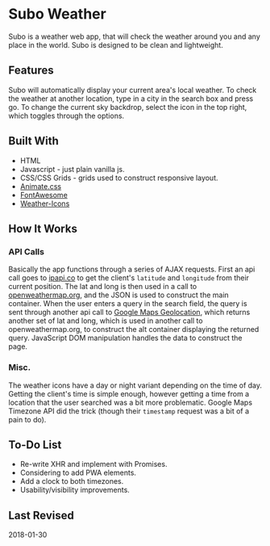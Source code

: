 # Subo Weather

Subo is a weather web app, that will check the weather around you and any place in the world. Subo is designed to be clean and lightweight.

## Features

Subo will automatically display your current area's local weather. To check the weather at another location, type in a city in the search box and press go. To change the current sky backdrop, select the icon in the top right, which toggles through the options.

## Built With

* HTML
* Javascript - just plain vanilla js.
* CSS/CSS Grids - grids used to construct responsive layout.
* [Animate.css](https://daneden.github.io/animate.css/)
* [FontAwesome](http://fontawesome.io/)
* [Weather-Icons](http://erikflowers.github.io/weather-icons/)

## How It Works
### API Calls
Basically the app functions through a series of AJAX requests. First an api call goes to [ipapi.co](https://ipapi.co/) to get the client's   `latitude` and `longitude` from their current position. The lat and long is then used in a call to [openweathermap.org](http://openweathermap.org/), and the JSON is used to construct the main container. When the user enters a query in the search field, the query is sent through another api call to [Google Maps Geolocation](https://developers.google.com/maps/documentation/geolocation/intro), which returns another set of lat and long, which is used in another call to openweathermap.org, to construct the alt container displaying the returned query. JavaScript DOM manipulation handles the data to construct the page.

### Misc.
The weather icons have a day or night variant depending on the time of day. Getting the client's time is simple enough, however getting a time from a location that the user searched was a bit more problematic. Google Maps Timezone API did the trick (though their `timestamp` request was a bit of a pain to do).

## To-Do List
* Re-write XHR and implement with Promises.
* Considering to add PWA elements.
* Add a clock to both timezones.
* Usability/visibility improvements.

## Last Revised
2018-01-30